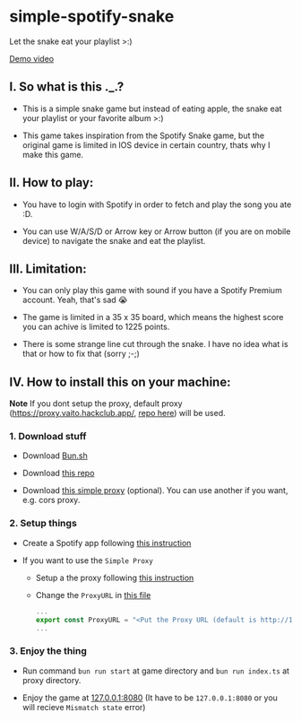# simple-spotify-snake
Let the snake eat your playlist >:)

[Demo video](https://hc-cdn.hel1.your-objectstorage.com/s/v3/cd3a697835a465c76175399738ba80a46f32efec_2025-09-23_23-49-51.mp4)

## I. So what is this ._.?

+ This is a simple snake game but instead of eating apple, the snake eat your playlist or your favorite album >:)

+ This game takes inspiration from the Spotify Snake game, but the original game is limited in IOS device in certain country, thats why I make this game.

## II. How to play:

+ You have to login with Spotify in order to fetch and play the song you ate :D.

+ You can use W/A/S/D or Arrow key or Arrow button (if you are on mobile device) to navigate the snake and eat the playlist.

## III. Limitation:

+ You can only play this game with sound if you have a Spotify Premium account. Yeah, that's sad 😭

+ The game is limited in a 35 x 35 board, which means the highest score you can achive is limited to 1225 points.

+ There is some strange line cut through the snake. I have no idea what is that or how to fix that (sorry ;-;)

## IV. How to install this on your machine:

**Note** If you dont setup the proxy, default proxy (https://proxy.vaito.hackclub.app/, [repo here](https://github.com/vaitosoi/simple-proxy)) will be used.

### 1. Download stuff

+ Download [Bun.sh](https://bun.sh/)

+ Download [this repo](https://github.com/VaitoSoi/simple-spotify-snake)

+ Download [this simple proxy](https://github.com/VaitoSoi/simple-proxy) (optional). You can use another if you want, e.g. cors proxy.

### 2. Setup things

+ Create a Spotify app following [this instruction](./docs/CREATE_APP.md)

+ If you want to use the `Simple Proxy`

    + Setup a the proxy following [this instruction](https://github.com/VaitoSoi/simple-proxy/blob/main/README.md)

    + Change the `ProxyURL` in [this file](./src/lib/api.ts)

        ```typescript
        ...
        export const ProxyURL = "<Put the Proxy URL (default is http://127.0.0.1:7000) here>";
        ...
        ```

### 3. Enjoy the thing

+ Run command `bun run start` at game directory and `bun run index.ts` at proxy directory.

+ Enjoy the game at [127.0.0.1:8080](http://127.0.0.1:8080) (It have to be `127.0.0.1:8080` or you will recieve `Mismatch state` error)
